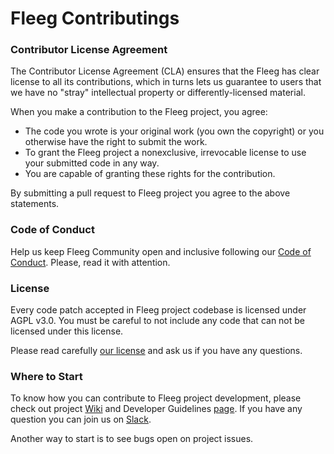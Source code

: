 # Fleeg Contributings

### Contributor License Agreement
The Contributor License Agreement (CLA) ensures that the Fleeg has clear license to all its contributions, which in turns lets us guarantee to users that we have no "stray" intellectual property or differently-licensed material.

When you make a contribution to the Fleeg project, you agree:

* The code you wrote is your original work (you own the copyright) or you otherwise have the right to submit the work.
* To grant the Fleeg project a nonexclusive, irrevocable license to use your submitted code in any way.
* You are capable of granting these rights for the contribution.

By submitting a pull request to Fleeg project you agree to the above statements.

### Code of Conduct
Help us keep Fleeg Community open and inclusive following our [Code of Conduct][coc]. Please, read it with attention.

### License
Every code patch accepted in Fleeg project codebase is licensed under AGPL v3.0. You must be careful to not include any code that can not be licensed under this license.

Please read carefully [our license][license] and ask us if you have any questions.

### Where to Start
To know how you can contribute to Fleeg project development, please check out project [Wiki][wiki] and Developer Guidelines [page][developer]. If you have any question you can join us on [Slack][slack].

Another way to start is to see bugs open on project issues.


[coc]: https://github.com/Fleeg/fleeg-platform/blob/master/CODE_OF_CONDUCT.md
[license]: https://github.com/Fleeg/fleeg-platform/blob/master/LICENSE
[wiki]: https://github.com/Fleeg/fleeg-platform/wiki
[developer]: https://github.com/Fleeg/fleeg-platform/wiki/Developer-Guidelines
[slack]: https://fleeg.slack.com
